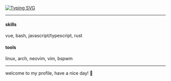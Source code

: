[![Typing SVG](https://readme-typing-svg.herokuapp.com?color=B1F7E2&lines=hello%2C+i'm+leo%2C+linux+enthusiast+and+programmer)](https://git.io/typing-svg)
<hr>

#### skills
vue, bash, javascript/typescript, rust

#### tools
linux, arch, neovim, vim, bspwm
<hr>
welcome to my profile, have a nice day! 🌌
